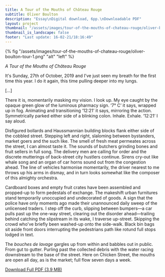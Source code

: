 ```yaml
---
title: A Tour of the Mouths of Château Rouge
subtitle: Oliver Boulton
description: "Essay\nDigital download, 6pp.\nDownloadable PDF"
layout: project
thumbnail: "/assets/images/tour-of-the-mouths-of-chateau-rouge/oliver-boulton-tour-1.png"
thumbnail_is_landscape: false
footer: "Last update: 16-02-21/18:16:49"
---
```


{% fig "/assets/images/tour-of-the-mouths-of-chateau-rouge/oliver-boulton-tour-1.png" "alt" "left" %}


*A Tour of the Mouths of Château Rouge*

It's Sunday, 27th of October, 2019 and I've just seen my breath for the first time this year. I do it again, this time pulling deeper into my lungs.

[…]
 
There it is, momentarily masking my vision. I look up. My eye caught by the opaque green glow of the luminous pharmacy sign. ‘7° C’ it says, wrapped up in fog. Animating and transitioning ‘12:21’ it says, mirroring the action. Symmetrically parked either side of a blinking colon. Inhale. Exhale. ‘12:21’ I say aloud.

Disfigured bollards and Haussmannian building blocks flank either side of the cobbled street. Stepping left and right, slaloming between bystanders, market goers and the such like. The smell of fresh meat permeates across the street, I can almost taste it. The sounds of butchers grinding bones and fruit sellers in full song. The delivery men are calling for order and the discrete
mutterings of back-street city hustlers continue. Sirens cry-out like whale song and an organ of car horns sound out from the congestion ahead. The line of vehicles harmonise momentarily, the driver nearest to me throws up his arms in dismay, and in turn looks somewhat like the composer of this almighty orchestra.

Cardboard boxes and empty fruit crates have been assembled and propped-up to form pedestals of exchange. The makeshift urban furnitures stand temporarily unoccupied and undecorated of goods. A sign that the police have only moments ago made their unannounced daily sweep of the unlicensed traders. I step off the curb, slipping between bumpers—a car pulls past up the one-way street, clearing out the disorder ahead—trailing behind catching the slipstream in its wake, I traverse up-street. Skipping the crowd who've briefly been washed-up onto the side-walk. Black bin bags sit
aside front doors interrupting the pedestrians path like rotund full stops lodged in text.

The *bouches de lavage* gargles up from within and babbles out in public. From gut to gutter. Purling past the collected debris with the water racing downstream to the base of the street. Here on Chicken Street, the mouths are open all day, as is the market; full flow seven days a week.

<a href="/assets/images/tour-of-the-mouths-of-chateau-rouge/oliver_boulton-a-tour-of-the-mouths-of-chateau-rouge.pdf" target="_blank">Download Full PDF (3.9 MB)</a>